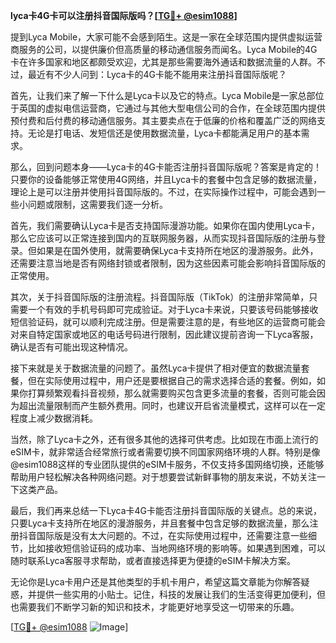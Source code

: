 **lyca卡4G卡可以注册抖音国际版吗？[[TG💪+ @esim1088](https://t.me/s/esim1088)]**

提到Lyca Mobile，大家可能不会感到陌生。这是一家在全球范围内提供虚拟运营商服务的公司，以提供廉价但高质量的移动通信服务而闻名。Lyca Mobile的4G卡在许多国家和地区都颇受欢迎，尤其是那些需要海外通话和数据流量的人群。不过，最近有不少人问到：Lyca卡的4G卡能不能用来注册抖音国际版呢？

首先，让我们来了解一下什么是Lyca卡以及它的特点。Lyca Mobile是一家总部位于英国的虚拟电信运营商，它通过与其他大型电信公司的合作，在全球范围内提供预付费和后付费的移动通信服务。其主要卖点在于低廉的价格和覆盖广泛的网络支持。无论是打电话、发短信还是使用数据流量，Lyca卡都能满足用户的基本需求。

那么，回到问题本身——Lyca卡的4G卡能否注册抖音国际版呢？答案是肯定的！只要你的设备能够正常使用4G网络，并且Lyca卡的套餐中包含足够的数据流量，理论上是可以注册并使用抖音国际版的。不过，在实际操作过程中，可能会遇到一些小问题或限制，这需要我们逐一分析。

首先，我们需要确认Lyca卡是否支持国际漫游功能。如果你在国内使用Lyca卡，那么它应该可以正常连接到国内的互联网服务器，从而实现抖音国际版的注册与登录。但如果是在国外使用，就需要确保Lyca卡支持所在地区的漫游服务。此外，还需要注意当地是否有网络封锁或者限制，因为这些因素可能会影响抖音国际版的正常使用。

其次，关于抖音国际版的注册流程。抖音国际版（TikTok）的注册非常简单，只需要一个有效的手机号码即可完成验证。对于Lyca卡来说，只要该号码能够接收短信验证码，就可以顺利完成注册。但是需要注意的是，有些地区的运营商可能会对来自特定国家或地区的电话号码进行限制，因此建议提前咨询一下Lyca客服，确认是否有可能出现这种情况。

接下来就是关于数据流量的问题了。虽然Lyca卡提供了相对便宜的数据流量套餐，但在实际使用过程中，用户还是要根据自己的需求选择合适的套餐。例如，如果你打算频繁观看抖音视频，那么就需要购买包含更多流量的套餐，否则可能会因为超出流量限制而产生额外费用。同时，也建议开启省流量模式，这样可以在一定程度上减少数据消耗。

当然，除了Lyca卡之外，还有很多其他的选择可供考虑。比如现在市面上流行的eSIM卡，就非常适合经常旅行或者需要切换不同国家网络环境的人群。特别是像@esim1088这样的专业团队提供的eSIM卡服务，不仅支持多国网络切换，还能够帮助用户轻松解决各种网络问题。对于想要尝试新鲜事物的朋友来说，不妨关注一下这类产品。

最后，我们再来总结一下Lyca卡4G卡能否注册抖音国际版的关键点。总的来说，只要Lyca卡支持所在地区的漫游服务，并且套餐中包含足够的数据流量，那么注册抖音国际版是没有太大问题的。不过，在实际使用过程中，还需要注意一些细节，比如接收短信验证码的成功率、当地网络环境的影响等。如果遇到困难，可以随时联系Lyca客服寻求帮助，或者直接选择更为便捷的eSIM卡解决方案。

无论你是Lyca卡用户还是其他类型的手机卡用户，希望这篇文章能为你解答疑惑，并提供一些实用的小贴士。记住，科技的发展让我们的生活变得更加便利，但也需要我们不断学习新的知识和技术，才能更好地享受这一切带来的乐趣。

[[TG💪+ @esim1088](https://t.me/s/esim1088) ![Image](https://i.postimg.cc/4NQfJmqS/Snipaste-2025-05-13-00-14-12.png)]